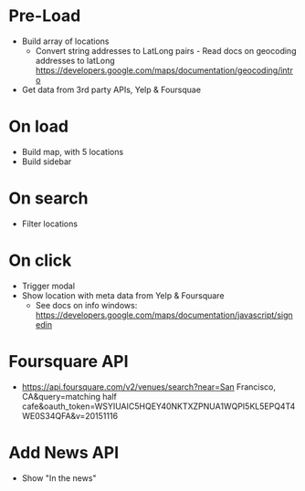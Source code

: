 # Pre-Load
  - Build array of locations
    - Convert string addresses to LatLong pairs - Read docs on geocoding addresses to latLong https://developers.google.com/maps/documentation/geocoding/intro
  - Get data from 3rd party APIs, Yelp & Foursquae

# On load
  - Build map, with 5 locations
  - Build sidebar

# On search
  - Filter locations

# On click
  - Trigger modal
  - Show location with meta data from Yelp & Foursquare
    - See docs on info windows: https://developers.google.com/maps/documentation/javascript/signedin


# Foursquare API
  - https://api.foursquare.com/v2/venues/search?near=San Francisco, CA&query=matching half cafe&oauth_token=WSYIUAIC5HQEY40NKTXZPNUA1WQPI5KL5EPQ4T4WE0S34QFA&v=20151116

# Add News API
  - Show "In the news"
